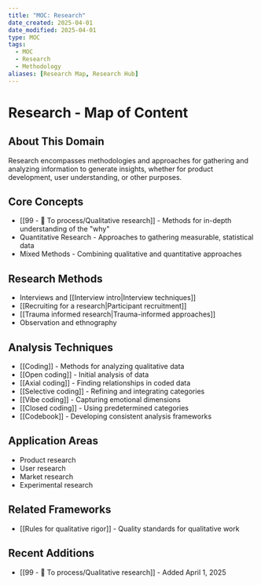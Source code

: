 ```yaml
---
title: "MOC: Research"
date_created: 2025-04-01
date_modified: 2025-04-01
type: MOC
tags:
  - MOC
  - Research
  - Methodology
aliases: [Research Map, Research Hub]
---
```


# Research - Map of Content

## About This Domain
Research encompasses methodologies and approaches for gathering and analyzing information to generate insights, whether for product development, user understanding, or other purposes.

## Core Concepts
- [[99 - 📄 To process/Qualitative research]] - Methods for in-depth understanding of the "why"
- Quantitative Research - Approaches to gathering measurable, statistical data
- Mixed Methods - Combining qualitative and quantitative approaches

## Research Methods
- Interviews and [[Interview intro|Interview techniques]]
- [[Recruiting for a research|Participant recruitment]]
- [[Trauma informed research|Trauma-informed approaches]]
- Observation and ethnography

## Analysis Techniques
- [[Coding]] - Methods for analyzing qualitative data
- [[Open coding]] - Initial analysis of data
- [[Axial coding]] - Finding relationships in coded data
- [[Selective coding]] - Refining and integrating categories
- [[Vibe coding]] - Capturing emotional dimensions
- [[Closed coding]] - Using predetermined categories
- [[Codebook]] - Developing consistent analysis frameworks

## Application Areas
- Product research
- User research
- Market research
- Experimental research

## Related Frameworks
- [[Rules for qualitative rigor]] - Quality standards for qualitative work

## Recent Additions
- [[99 - 📄 To process/Qualitative research]] - Added April 1, 2025
